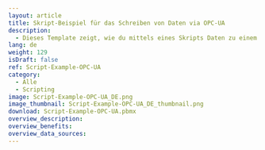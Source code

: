 ```yaml
---
layout: article
title: Skript-Beispiel für das Schreiben von Daten via OPC-UA
description: 
  - Dieses Template zeigt, wie du mittels eines Skripts Daten zu einem OPC-UA Server schreiben kannst. 
lang: de
weight: 129
isDraft: false
ref: Script-Example-OPC-UA
category:
  - Alle
  - Scripting
image: Script-Example-OPC-UA_DE.png
image_thumbnail: Script-Example-OPC-UA_DE_thumbnail.png
download: Script-Example-OPC-UA.pbmx
overview_description:
overview_benefits:
overview_data_sources:
---
```


